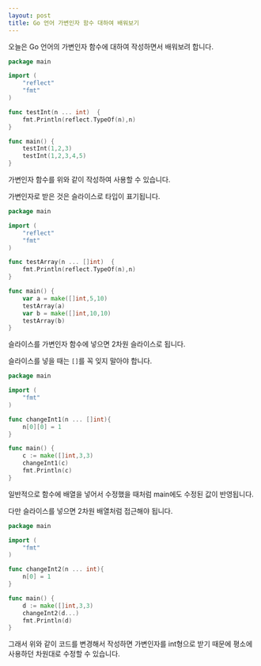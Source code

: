 ```yaml
---
layout: post
title: Go 언어 가변인자 함수 대하여 배워보기
---
```


오늘은 Go 언어의 가변인자 함수에 대하여 작성하면서 배워보려 합니다.

```go
package main

import (
	"reflect"
	"fmt"
)

func testInt(n ... int)  {
	fmt.Println(reflect.TypeOf(n),n)
}

func main() {
	testInt(1,2,3)
	testInt(1,2,3,4,5)
}
```

가변인자 함수를 위와 같이 작성하여 사용할 수 있습니다.

가변인자로 받은 것은 슬라이스로 타입이 표기됩니다.

```go
package main

import (
	"reflect"
	"fmt"
)

func testArray(n ... []int)  {
	fmt.Println(reflect.TypeOf(n),n)
}

func main() {
	var a = make([]int,5,10)
	testArray(a)
	var b = make([]int,10,10)
	testArray(b)
}
```

슬라이스를 가변인자 함수에 넣으면 2차원 슬라이스로 됩니다.

슬라이스를 넣을 때는 ```[]```를 꼭 잊지 말아야 합니다.

```go
package main

import (
	"fmt"
)

func changeInt1(n ... []int){
	n[0][0] = 1
}

func main() {
	c := make([]int,3,3)
	changeInt1(c)
	fmt.Println(c)
}
```

일반적으로 함수에 배열을 넣어서 수정했을 때처럼 main에도 수정된 값이 반영됩니다.

다만 슬라이스를 넣으면 2차원 배열처럼 접근해야 됩니다.

```go
package main

import (
	"fmt"
)

func changeInt2(n ... int){
	n[0] = 1
}

func main() {
	d := make([]int,3,3)
	changeInt2(d...)
	fmt.Println(d)
}
```

그래서 위와 같이 코드를 변경해서 작성하면 가변인자를 int형으로 받기 때문에 평소에 사용하던 차원대로 수정할 수 있습니다.